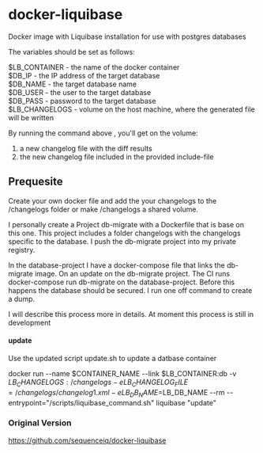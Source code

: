 # docker-liquibase


Docker image with Liquibase installation for use with postgres databases

The variables should be set as follows:

$LB_CONTAINER - the name of the docker container  
$DB_IP - the IP address of the target database  
$DB_NAME - the target database name  
$DB_USER - the user to the target database  
$DB_PASS - password to the target database  
$LB_CHANGELOGS - volume on the host machine, where the generated file will be written  

By running the command above , you'll get on the volume:

1. a new changelog file with the diff results
2. the new changelog file included in the provided include-file

## Prequesite

Create your own docker file and add the your changelogs to the /changelogs folder or make /changelogs a shared volume.

I personally create a Project db-migrate with a Dockerfile that is base on this one. 
This project includes a folder changelogs with the changelogs specific to the database. 
I push the db-migrate project into my private registry.

In the database-project I have a docker-compose file that links the db-migrate image. On an update on the db-migrate project. 
The CI runs docker-compose run db-migrate on the database-project. 
Before this happens the database should be secured. I run one off command to create a dump.

I will describe this process more in details. At moment this process is still in development

#### update
Use the updated script update.sh to update a datbase container
 
   docker run --name $CONTAINER_NAME --link $LB_CONTAINER:db -v $LB_CHANGELOGS:/changelogs -e LB_CHANGELOG_FILE=/changelogs/changelog1.xml -e LB_DB_NAME=$LB_DB_NAME --rm  --entrypoint="/scripts/liquibase_command.sh" liquibase "update"

### Original Version
https://github.com/sequenceiq/docker-liquibase